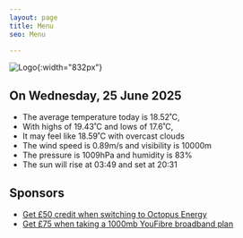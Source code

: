 ```yaml
---
layout: page
title: Menu
seo: Menu

---
```


![Logo](/images/logo.jpg){:width="832px"}

<!-- weather_marker starts -->
## On Wednesday, 25 June 2025

- The average temperature today is 18.52˚C,
- With highs of 19.43˚C and lows of 17.6˚C,
- It may feel like 18.59˚C with overcast clouds
- The wind speed is 0.89m/s and visibility is 10000m
- The pressure is 1009hPa and humidity is 83%
- The sun will rise at 03:49 and set at 20:31

<!-- weather_marker ends -->

## Sponsors

- [Get £50 credit when switching to Octopus Energy](https://bit.ly/3oD1nnS)
- [Get £75 when taking a 1000mb YouFibre broadband plan](https://aklam.io/91zWhU?)
